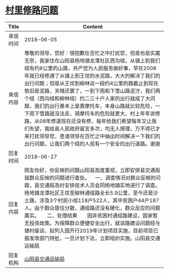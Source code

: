 # <a href="http://www.shangluo.gov.cn/zmhd/ldxxxx.jsp?urltype=leadermail.LeaderMailContentUrl&wbtreeid=1112&leadermailid=4743">村里修路问题</a>
|Title|Content|
|:---:|---|
|来信时间|2018-06-05|
|来信内容|尊敬的领导，您好：很抱歉在百忙之中打扰您，但是也是实属无奈，我家住在山阳县杨地镇龙潭社区西沟组，从镇上到我们组有约8公里的山路，共产党为人民服务做好事，早在2008年就已经修通了从镇上到王坟的水泥路，大大的解决了我们的出行问题；但是从王坟到柳林这一段约4公里的路截止到现在依旧是泥路，天晴还罢了，一到下雨和下雪山路泥泞，我们两个组（西沟组和柳林组）约二三十户人家的出行就成了大问题，我们的出行基本上是靠摩托车，本身山路就比较危险，一下雨下雪路就没法走，骑摩托车的危险就更大，村上年年说修路，从08年修道现在还没有修，每年给我们希望每年又让我们失望，我给县人民政府留言多次，均无人搭理，万不得已才来打扰领导您，恳请领导在百忙之中抽出时间解决一下我们的出行问题，让我们两个组的人民有一个安全的出行道路。谢谢|
|回复时间|2018-06-27|
|回复内容|网友你好，你反映的问题山阳县高度重视，立即安排县交通局就群众反映的问题进行查处。    一、调查情况对群众反映的问题，县交通局及时安排技术人员会同杨地镇实地进行了调查。杨地镇龙潭社区王坟至柳林通组路全长5.9公里，至今还是沙土路，涉及3个村民小组118户522人，其中贫困户44户187人。由于群众居住分散，通组路还没有硬化，群众反应的问题属实。　　二、处理结果　　因非贫困村通组路建设，国家暂无投资政策。为保障群众便捷安全出行，就该路建设问题经与镇村座谈，拟列入国开行2019年计划项目实施，目前项目已报发改部门待批，一旦计划下达，立即组织实施。山阳县交通运输局|
|回复机构|<a href="../../categories/agencies/山阳县交通运输局.md">山阳县交通运输局</a>|